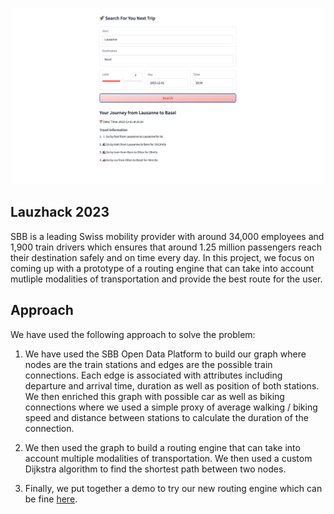 ![](demo.png)

## Lauzhack 2023

SBB is a leading Swiss mobility provider with around 34,000 employees and 1,900 train drivers which ensures that around 1.25 million passengers reach their destination safely and on time every day. In this project, we focus on coming up with a prototype of a routing engine that can take into account mutliple modalities of transportation and provide the best route for the user.

## Approach

We have used the following approach to solve the problem:

1. We have used the SBB Open Data Platform to build our graph where nodes are the train stations and edges are the possible train connections. Each edge is associated with attributes including departure and arrival time, duration as well as position of both stations. We then enriched this graph with possible car as well as biking connections where we used a simple proxy of average walking / biking speed and distance between stations to calculate the duration of the connection.

2. We then used the graph to build a routing engine that can take into account multiple modalities of transportation. We then used a custom Dijkstra algorithm to find the shortest path between two nodes.

3. Finally, we put together a demo to try our new routing engine which can be fine [here](https://huggingface.co/spaces/ludekcizinsky/lauzhack).
